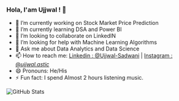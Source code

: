### Hola, I'am Ujjwal ! 👋

- 🔭 I’m currently working on Stock Market Price Prediction
- 🌱 I’m currently learning DSA and Power BI
- 👯 I’m looking to collaborate on LinkedIN
- 🤔 I’m looking for help with Machine Learning Algorithms
- 💬 Ask me about Data Analytics and Data Science
- 📫 How to reach me: 
                   [Linkedin : @Ujjwal-Sadwani](https://www.linkedin.com/in/ujjwal-sadwani/) | 
                   [Instagram : @_ujjwal.astic_](https://www.instagram.com/_ujjwal.astic_/) 
- 😄 Pronouns: He/His
- ⚡ Fun fact: I spend Almost 2 hours listening music.

![GitHub Stats](https://github-readme-stats.vercel.app/api?username=ujjwalsadwani&theme=onedark)
